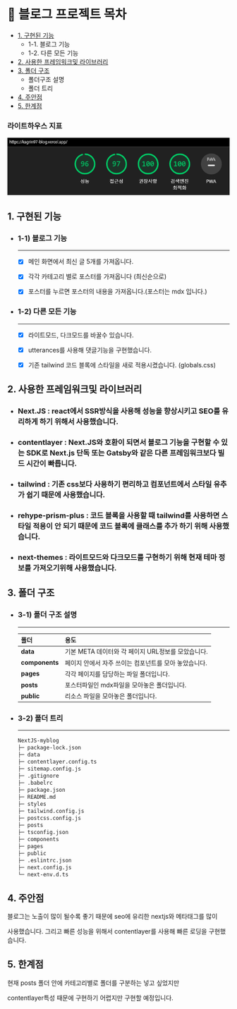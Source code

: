 # 👀 블로그 프로젝트 목차

- [1. 구현된 기능](#1-구현된-기능)
  - 1-1. 블로그 기능
  - 1-2. 다른 모든 기능
- [2. 사용한 프레임워크및 라이브러리](#2-사용한-프레임워크및-라이브러리)
- [3. 폴더 구조](#3-폴더-구조)
  - 폴더구조 설명
  - 폴더 트리
- [4. 주안점](#4-주안점)
- [5. 한계점](#5-한계점)

### 라이트하우스 지표

![성능표](<public/%EC%84%B1%EB%8A%A5%EC%A7%80%ED%91%9C(ligthHosue).PNG>)

## 1. 구현된 기능

- ### 1-1) 블로그 기능

  ***

  - [x] 메인 화면에서 최신 글 5개를 가져옵니다.

  - [x] 각각 카테고리 별로 포스터를 가져옵니다 (최신순으로)

  - [x] 포스터를 누르면 포스터의 내용을 가져옵니다.(포스터는 mdx 입니다.)

- ### 1-2) 다른 모든 기능

  ***

  - [x] 라이트모드, 다크모드를 바꿀수 있습니다.

  - [x] utterances를 사용해 댓글기능을 구현했습니다.

  - [x] 기존 tailwind 코드 블록에 스타일을 새로 적용시켰습니다. (globals.css)

## 2. 사용한 프레임워크및 라이브러리

- ### **Next.JS** : react에서 SSR방식을 사용해 성능을 향상시키고 SEO를 유리하게 하기 위해서 사용했습니다.

- ### **contentlayer** : Next.JS와 호환이 되면서 블로그 기능을 구현할 수 있는 SDK로 Next.js 단독 또는 Gatsby와 같은 다른 프레임워크보다 빌드 시간이 빠릅니다.

- ### **tailwind** : 기존 css보다 사용하기 편리하고 컴포넌트에서 스타일 유추가 쉽기 때문에 사용했습니다.

- ### **rehype-prism-plus** : 코드 블록을 사용할 때 tailwind를 사용하면 스타일 적용이 안 되기 때문에 코드 블록에 클래스를 추가 하기 위해 사용했습니다.

- ### **next-themes** : 라이트모드와 다크모드를 구현하기 위해 현재 테마 정보를 가져오기위해 사용했습니다.

## 3. 폴더 구조

- ### 3-1) 폴더 구조 설명

  ***

  | 폴더           | 용도                                                  |
  | -------------- | ----------------------------------------------------- |
  | **data**       | 기본 META 데이터와 각 페이지 URL정보를 모았습니다.    |
  | **components** | 페이지 안에서 자주 쓰이는 컴포넌트를 모아 놓았습니다. |
  | **pages**      | 각각 페이지를 담당하는 파일 폴더입니다.               |
  | **posts**      | 포스터파일인 mdx파일을 모아놓은 폴더입니다.           |
  | **public**     | 리소스 파일을 모아놓은 폴더입니다.                    |

- ### 3-2) 폴더 트리

  ***

  ```
  NextJS-myblog
  ├─ package-lock.json
  ├─ data
  ├─ contentlayer.config.ts
  ├─ sitemap.config.js
  ├─ .gitignore
  ├─ .babelrc
  ├─ package.json
  ├─ README.md
  ├─ styles
  ├─ tailwind.config.js
  ├─ postcss.config.js
  ├─ posts
  ├─ tsconfig.json
  ├─ components
  ├─ pages
  ├─ public
  ├─ .eslintrc.json
  ├─ next.config.js
  └─ next-env.d.ts

  ```

## 4. 주안점

블로그는 노출이 많이 될수록 좋기 때문에 seo에 유리한 nextjs와 메타태그를 많이

사용했습니다. 그리고 빠른 성능을 위해서 contentlayer를 사용해 빠른 로딩을 구현했습니다.

## 5. 한계점

현재 posts 폴더 안에 카테고리별로 폴더를 구분하는 넣고 싶었지만

contentlayer특성 때문에 구현하기 어렵지만 구현할 예정입니다.

